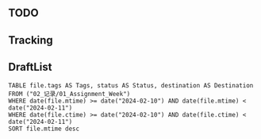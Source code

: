 ## TODO


## Tracking


## DraftList
<!--此处显示今日新增或修改的草稿或其它非文献笔记文件-->

```dataview
TABLE file.tags AS Tags, status AS Status, destination AS Destination
FROM ("02_记录/01_Assignment_Week")
WHERE date(file.mtime) >= date("2024-02-10") AND date(file.mtime) < date("2024-02-11") 
WHERE date(file.ctime) >= date("2024-02-10") AND date(file.ctime) < date("2024-02-11") 
SORT file.mtime desc
```